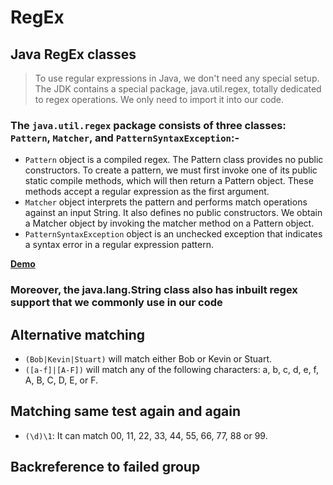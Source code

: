 # RegEx

## Java RegEx classes

> To use regular expressions in Java, we don't need any special setup. The JDK contains a special package, java.util.regex, totally dedicated to regex operations. We only need to import it into our code.

### The `java.util.regex` package consists of three classes: `Pattern`, `Matcher`, and `PatternSyntaxException`:-

* `Pattern` object is a compiled regex. The Pattern class provides no public constructors. To create a pattern, we must first invoke one of its public static compile methods, which will then return a Pattern object. These methods accept a regular expression as the first argument.
* `Matcher` object interprets the pattern and performs match operations against an input String. It also defines no public constructors. We obtain a Matcher object by invoking the matcher method on a Pattern object.
* `PatternSyntaxException` object is an unchecked exception that indicates a syntax error in a regular expression pattern.

[**Demo**](./PatternClassDemo.java)

### Moreover, the java.lang.String class also has inbuilt regex support that we commonly use in our code

## Alternative matching

* `(Bob|Kevin|Stuart)` will match either Bob or Kevin or Stuart.
* `([a-f]|[A-F])` will match any of the following characters: a, b, c, d, e, f, A, B, C, D, E, or F.

## Matching same test again and again

* `(\d)\1`: It can match 00, 11, 22, 33, 44, 55, 66, 77, 88 or 99.

## Backreference to failed group
